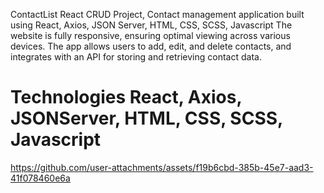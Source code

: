 ContactList React CRUD Project, Contact management application built using React, Axios, JSON Server, HTML, CSS, SCSS, Javascript 
The website is fully responsive, ensuring optimal viewing across various devices. 
The app allows users to add, edit, and delete contacts, and integrates with an API for storing and retrieving contact data.


# Technologies React, Axios, JSONServer, HTML, CSS, SCSS, Javascript



https://github.com/user-attachments/assets/f19b6cbd-385b-45e7-aad3-41f078460e6a

